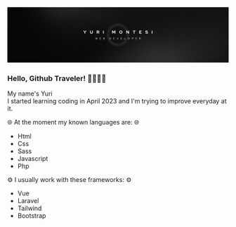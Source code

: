 <img src="./img/Semplice Lavoro Banner LinkedIn.png">

### Hello, Github Traveler! 🤙🏼🤙🏼

My name's Yuri
<br>
I started learning coding in April 2023 and I'm trying to improve everyday at it.

🌐 At the moment my known languages are: 🌐

- Html          
- Css           
- Sass          
- Javascript    
- Php           

⚙️ I usually work with these frameworks: ⚙️

- Vue           
- Laravel       
- Tailwind      
- Bootstrap     
